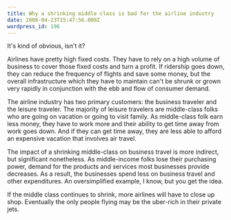 ```yaml
---
title: Why a shrinking middle class is bad for the airline industry
date: 2008-04-23T15:47:56.000Z
wordpress_id: 196
---
```


It's kind of obvious, isn't it?

Airlines have pretty high fixed costs. They have to rely on a high volume of business to cover those fixed costs and turn a profit. If ridership goes down, they can reduce the frequency of flights and save some money, but the overall infrastructure which they have to maintain can't be shrunk or grown very rapidly in conjunction with the ebb and flow of consumer demand.

The airline industry has two primary customers: the business traveler and the leisure traveler. The majority of leisure travelers are middle-class folks who are going on vacation or going to visit family. As middle-class folk earn less money, they have to work more and their ability to get time away from work goes down. And if they can get time away, they are less able to afford an expensive vacation that involves air travel.

The impact of a shrinking middle-class on business travel is more indirect, but significant nonetheless. As middle-income folks lose their purchasing power, demand for the products and services most businesses provide decreases. As a result, the businesses spend less on business travel and other expenditures. An oversimplified example, I know, but you get the idea.

If the middle class continues to shrink, more airlines will have to close up shop. Eventually the only people flying may be the uber-rich in their private jets.


